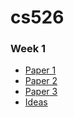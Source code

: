 # cs526

### Week 1
- [Paper 1](Journals/Week1/paper1)
- [Paper 2](Journals/Week1/paper2)
- [Paper 3](Journals/Week1/paper2)
- [Ideas](Journals/Week1/ideas)